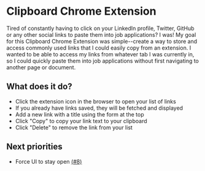 # Clipboard Chrome Extension
Tired of constantly having to click on your LinkedIn profile, Twitter, GitHub or any other social links to paste them into job applications? I was! My goal for this Clipboard Chrome Extension was simple--create a way to store and access commonly used links that I could easily copy from an extension. I wanted to be able to access my links from whatever tab I was currently in, so I could quickly paste them into job applications without first navigating to another page or document.

## What does it do?

* Click the extension icon in the browser to open your list of links
* If you already have links saved, they will be fetched and displayed
* Add a new link with a title using the form at the top
* Click "Copy" to copy your link text to your clipboard
* Click "Delete" to remove the link from your list


## Next priorities

* Force UI to stay open [(#8)](https://github.com/piwanaga/clipboard-chrome-extension/issues/8)
